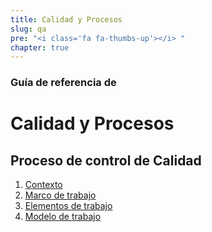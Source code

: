 ```yaml
---
title: Calidad y Procesos
slug: qa
pre: "<i class='fa fa-thumbs-up'></i> "
chapter: true
---
```



### Guía de referencia de
# Calidad y Procesos
## Proceso de control de Calidad

1. [Contexto](qap/1-context)
2. [Marco de trabajo](qap/2-framework)
3. [Elementos de trabajo](qap/3-work-elements)
4. [Modelo de trabajo](qap/4-work-model)
